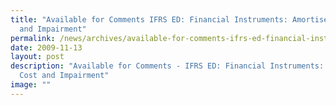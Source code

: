 ```yaml
---
title: "Available for Comments IFRS ED: Financial Instruments: Amortised Cost
  and Impairment"
permalink: /news/archives/available-for-comments-ifrs-ed-financial-instruments-amortised-cost-and-impairment/
date: 2009-11-13
layout: post
description: "Available for Comments - IFRS ED: Financial Instruments: Amortised
  Cost and Impairment"
image: ""
---
```

